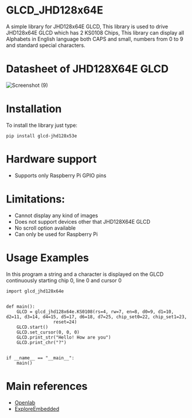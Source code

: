 # GLCD_JHD128x64E
A simple library for JHD128x64E GLCD, This library is used to drive JHD128x64E GLCD which has 2 KS0108 Chips, This library can display all Alphabets in English language both CAPS and small, numbers from 0 to 9 and standard special characters.

# Datasheet of JHD128X64E GLCD

![Screenshot (9)](https://user-images.githubusercontent.com/101356753/166966236-b1e28cfe-5308-448c-996c-f09271cd8e70.png)

# Installation 
To install the library just type:
```
pip install glcd-jhd128x53e
```

# Hardware support
* Supports only Raspberry Pi GPIO pins

# Limitations:

* Cannot display any kind of images
* Does not support devices other that JHD128X64E GLCD
* No scroll option available
* Can only be used for Raspberry Pi

# Usage Examples
In this program a string and a character is displayed on the GLCD continuously starting chip 0, line 0 and cursor 0

```
import glcd_jhd128x64e    

      
def main():
    GLCD = glcd_jhd128x64e.KS0108(rs=4, rw=7, en=8, d0=9, d1=10, d2=11, d3=14, d4=15, d5=17, d6=18, d7=25, chip_set0=22, chip_set1=23,
                  reset=24)
    GLCD.start()
    GLCD.set_cursor(0, 0, 0)
    GLCD.print_str("Hello! How are you")
    GLCD.print_chr("?")
        
            
if __name__ == "__main__":
    main()
```

# Main references
* [Openlab](https://openlabpro.com/guide/ks0108-graphic-lcd-interfacing-pic18f4550-part-2/)
* [ExploreEmbedded](https://github.com/ExploreEmbedded/Tutorials) 
